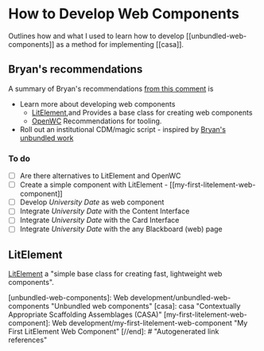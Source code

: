 # How to Develop Web Components

Outlines how and what I used to learn how to develop [[unbundled-web-components]] as a method for implementing [[casa]].

## Bryan's recommendations

A summary of Bryan's recommendations [from this comment](https://djon.es/blog/2020/08/01/pondering-if-and-how-hax-web-components-fit-in-blackboard/) is

- Learn more about developing web components
  - [LitElement](https://lit-element.polymer-project.org/try),and
    Provides a base class for creating web components
  - [OpenWC](https://open-wc.org/)
    Recommendations for tooling.
- Roll out an institutional CDM/magic script - inspired by [Bryan's unbundled work](https://github.com/elmsln/unbundled-webcomponents)

### To do

- [ ] Are there alternatives to LitElement and OpenWC
- [ ] Create a simple component with LitElement - [[my-first-litelement-web-component]]
- [ ] Develop *University Date* as web component
- [ ] Integrate *University Date* with the Content Interface
- [ ] Integrate *University Date* with the Card Interface
- [ ] Integrate *University Date* with the any Blackboard (web) page

## LitElement

[LitElement](https://lit-element.polymer-project.org/) a "simple base class for creating fast, lightweight web components".

[//begin]: # "Autogenerated link references for markdown compatibility"
[unbundled-web-components]: Web development/unbundled-web-components "Unbundled web components"
[casa]: casa "Contextually Appropriate Scaffolding Assemblages (CASA)"
[my-first-litelement-web-component]: Web development/my-first-litelement-web-component "My First LitElement Web Component"
[//end]: # "Autogenerated link references"
